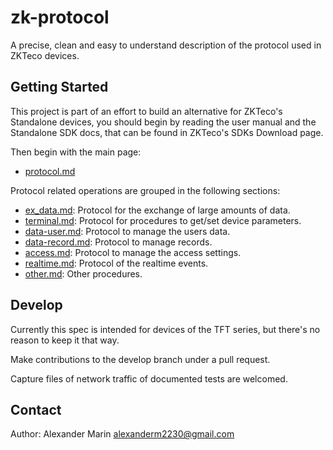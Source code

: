 # zk-protocol #
A precise, clean and easy to understand description of the protocol used in ZKTeco devices.

## Getting Started ##

This project is part of an effort to build an alternative for ZKTeco's Standalone devices, you should begin by reading the user manual and the Standalone SDK docs, that can be found in ZKTeco's SDKs Download page.

Then begin with the main page:

- [protocol.md](./protocol.md)

Protocol related operations are grouped in the following sections:

- [ex_data.md](sections/ex_data.md): Protocol for the exchange of large amounts of data.
- [terminal.md](sections/terminal.md): Protocol for procedures to get/set device parameters.
- [data-user.md](sections/data-user.md): Protocol to manage the users data.
- [data-record.md](sections/data-record.md): Protocol to manage records.
- [access.md](sections/access.md): Protocol to manage the access settings.
- [realtime.md](sections/realtime.md): Protocol of the realtime events.
- [other.md](sections/other.md): Other procedures.

## Develop ##

Currently this spec is intended for devices of the TFT series, but there's no reason to keep it that way.

Make contributions to the develop branch under a pull request.

Capture files of network traffic of documented tests are welcomed.

## Contact ##

Author: Alexander Marin <alexanderm2230@gmail.com>
